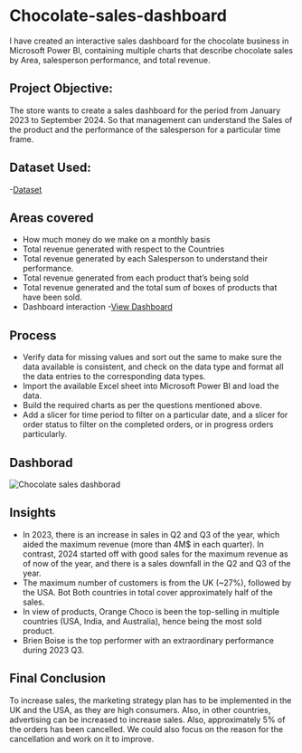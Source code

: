# Chocolate-sales-dashboard
I have created an interactive sales dashboard for the chocolate business in Microsoft Power BI, containing multiple charts that describe chocolate sales by Area, salesperson performance, and total revenue.

## Project Objective:
The store wants to create a sales dashboard for the period from January 2023 to September 2024. So that management can understand the Sales of the product and the performance of the salesperson for a particular time frame.

## Dataset Used:
-<a href=https://github.com/Kanissma/Chocolate-sales-dashboard/blob/main/sample-chocolate-sales-data-1.xlsx>Dataset</a>

## Areas covered
-	How much money do we make on a monthly basis
-	Total revenue generated with respect to the Countries
-	Total revenue generated by each Salesperson to understand their performance.
-	Total revenue generated from each product that’s being sold
-	Total revenue generated and the total sum of boxes of products that have been sold.
-	Dashboard interaction -<a href=https://github.com/Kanissma/Chocolate-sales-dashboard/blob/main/Chocolate%20sales%20dashboard.pdf>View Dashboard</a>

## Process
-	Verify data for missing values and sort out the same to make sure the data available is consistent, and check on the data type and format all the data entries to the corresponding data types.
-	Import the available Excel sheet into Microsoft Power BI and load the data. 
-	Build the required charts as per the questions mentioned above.
-	Add a slicer for time period to filter on a particular date, and a slicer for order status to filter on the completed orders, or in progress orders particularly.

## Dashborad
![Chocolate sales dashborad](https://github.com/user-attachments/assets/367a1004-ebfb-409f-ae57-bef64c1f121d)

## Insights
-	In 2023, there is an increase in sales in Q2 and Q3 of the year, which aided the maximum revenue (more than 4M$ in each quarter).  In contrast, 2024 started off with good sales for the maximum revenue as of now of the year, and there is a sales downfall in the Q2 and Q3 of the year.
-	The maximum number of customers is from the UK (~27%), followed by the USA. Bot Both countries in total cover approximately half of the sales.
-	In view of products, Orange Choco is been the top-selling in multiple countries (USA, India, and Australia), hence being the most sold product.
-	Brien Boise is the top performer with an extraordinary performance during 2023 Q3. 

## Final Conclusion
To increase sales, the marketing strategy plan has to be implemented in the UK and the USA, as they are high consumers. Also, in other countries, advertising can be increased to increase sales. Also, approximately 5% of the orders has been cancelled. We could also focus on the reason for the cancellation and work on it to improve.

